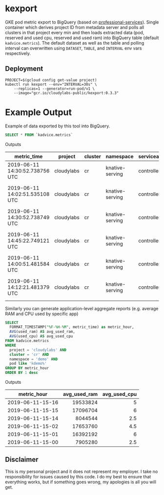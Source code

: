 # kexport

GKE pod metric export to BigQuery (based on [professional-services](https://github.com/mchmarny/professional-services)). Single container which derives project ID from metadata server and polls all clusters in that project every min and then loads extracted data (pod, reserved and used cpu, reserved and used ram) into BigQuery table (default `kadvice.metrics`). The default dataset as well as the table and polling interval can overwritten using `DATASET`, `TABLE`, and `INTERVAL` env vars respectively.

## Deployment

```shell
PROJECT=$(gcloud config get-value project)
kubectl run kexport --env="INTERVAL=30s" \
	--replicas=1 --generator=run-pod/v1 \
	--image="gcr.io/cloudylabs-public/kexport:0.3.3"
```

# Example Output

Example of data exported by this tool into BigQuery.

```sql
SELECT * FROM `kadvice.metrics`
```

Outputs

| metric_time                    | project    | cluster | namespace       | serviceaccount | pod                                 | reserved_cpu | reserved_ram | used_cpu | used_ram |
| ------------------------------ | ---------- | ------- | --------------- | -------------- | ----------------------------------- | ------------ | ------------ | -------- | -------- |
| 2019-06-11 14:30:52.738756 UTC | cloudylabs | cr      | knative-serving | controller     | webhook-759c4676bd-c2nqz            | 20           | 20971520     | 3        | 7917568  |
| 2019-06-11 14:02:51.535108 UTC | cloudylabs | cr      | knative-serving | controller     | cloudrun-controller-7956cd9b6-wptnx | 0            | 0            | 4        | 9052160  |
| 2019-06-11 14:30:52.738749 UTC | cloudylabs | cr      | knative-serving | controller     | controller-5ff95479f5-kdshq         | 100          | 104857600    | 27       | 21028864 |
| 2019-06-11 14:45:22.749121 UTC | cloudylabs | cr      | knative-serving | controller     | networking-istio-b7cccb5fb-wsm2s    | 100          | 104857600    | 5        | 12193792 |
| 2019-06-11 14:00:51.481584 UTC | cloudylabs | cr      | knative-serving | controller     | webhook-759c4676bd-c2nqz            | 20           | 20971520     | 2        | 7917568  |
| 2019-06-11 14:12:21.481379 UTC | cloudylabs | cr      | knative-serving | controller     | networking-istio-b7cccb5fb-wsm2s    | 100          | 104857600    | 6        | 12193792 |


Similarly you can generate application-level aggregate reports (e.g. average RAM and CPU used by specific app)

```sql
SELECT
  FORMAT_TIMESTAMP("%F-%H-%M", metric_time) as metric_hour,
  AVG(used_ram) AS avg_used_ram,
  AVG(used_cpu) AS avg_used_cpu
FROM kadvice.metrics
WHERE
  project = 'cloudylabs' AND
  cluster = 'cr' AND
  namespace = 'demo' AND
  pod like 'kdemo%'
GROUP BY metric_hour
ORDER BY 1 desc
```

Outputs


| metric_hour 	    | avg_used_ram 	| avg_used_cpu 	|
|------------------	|-------------:	|-------------:	|
| 2019-06-11-15-16 	| 19533824 	    | 5 	          |
| 2019-06-11-15-15 	| 17096704 	    | 6 	          |
| 2019-06-11-15-14 	| 8044544 	    | 2.5 	        |
| 2019-06-11-15-02 	| 17653760 	    | 4.5 	        |
| 2019-06-11-15-01 	| 16392192 	    | 6 	          |
| 2019-06-11-15-00 	| 7905280 	    | 2.5 	        |



## Disclaimer

This is my personal project and it does not represent my employer. I take no responsibility for issues caused by this code. I do my best to ensure that everything works, but if something goes wrong, my apologies is all you will get.